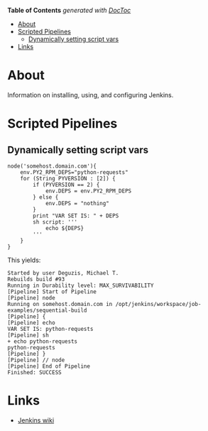 <!-- START doctoc generated TOC please keep comment here to allow auto update -->
<!-- DON'T EDIT THIS SECTION, INSTEAD RE-RUN doctoc TO UPDATE -->
**Table of Contents**  *generated with [DocToc](https://github.com/thlorenz/doctoc)*

- [About](#about)
- [Scripted Pipelines](#scripted-pipelines)
  - [Dynamically setting script vars](#dynamically-setting-script-vars)
- [Links](#links)

<!-- END doctoc generated TOC please keep comment here to allow auto update -->

# About

Information on installing, using, and configuring Jenkins.

# Scripted Pipelines

## Dynamically setting script vars
```
node('somehost.domain.com'){
    env.PY2_RPM_DEPS="python-requests"
    for (String PYVERSION : [2]) {
        if (PYVERSION == 2) {
            env.DEPS = env.PY2_RPM_DEPS
        } else {
            env.DEPS = "nothing"
        }
        print "VAR SET IS: " + DEPS
        sh script: '''
            echo ${DEPS}
        '''
    }
}
```

This yields:
```
Started by user Deguzis, Michael T.
Rebuilds build #93
Running in Durability level: MAX_SURVIVABILITY
[Pipeline] Start of Pipeline
[Pipeline] node
Running on somehost.domain.com in /opt/jenkins/workspace/job-examples/sequential-build
[Pipeline] {
[Pipeline] echo
VAR SET IS: python-requests
[Pipeline] sh
+ echo python-requests
python-requests
[Pipeline] }
[Pipeline] // node
[Pipeline] End of Pipeline
Finished: SUCCESS
```


# Links

* [Jenkins wiki](https://wiki.jenkins-ci.org/display/JENKINS)
